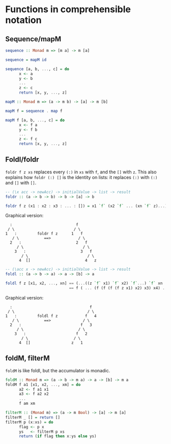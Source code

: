 Functions in comprehensible notation
====================================

Sequence/mapM
-------------

```haskell
sequence :: Monad m => [m a] -> m [a]

sequence = mapM id

sequence [a, b, ..., c] = do
      x <- a
      y <- b
      ...
      z <- c
      return [x, y, ..., z]
```



```haskell
mapM :: Monad m => (a -> m b) -> [a] -> m [b]

mapM f = sequence . map f

mapM f [a, b, ..., c] = do
      x <- f a
      y <- f b
      ...
      z <- f c
      return [x, y, ..., z]
```



Foldl/foldr
-----------

`foldr f z xs` replaces every `(:)` in `xs` with `f`, and the `[]` with `z`. This also explains how `foldr (:) []` is the identity on lists: it replaces `(:)` with `(:)` and `[]` with `[]`.

```haskell
-- (\x acc -> newAcc) -> initialValue -> list -> result
foldr :: (a -> b -> b) -> b -> [a] -> b

foldr f z (x1 : x2 : x3 : ... : []) = x1 `f` (x2 `f` ... (xn `f` z)...))
```
Graphical version:
```
  :                            f
 / \                          / \
1   :         foldr f z      1   f
   / \           ==>            / \
  2   :                        2   f
     / \                          / \
    3   :                        3   f
       / \                          / \
      4  []                        4   z
```


```haskell
-- (\acc x -> newAcc) -> initialValue -> list -> result
foldl :: (a -> b -> a) -> a -> [b] -> a

foldl f z [x1, x2, ..., xn] == (...((z `f` x1) `f` x2) `f`...) `f` xn
                            == f ( ... (f (f (f (f z x1) x2) x3) x4) ...) xn
```
Graphical version:
```
  :                                  f
 / \                                / \
1   :         foldl f z            f   4
   / \           ==>              / \
  2   :                          f   3
     / \                        / \
    3   :                      f   2
       / \                    / \
      4  []                  z   1
```



foldM, filterM
--------------

`foldM` is like foldl, but the accumulator is monadic.
```haskell
foldM :: Monad m => (a -> b -> m a) -> a -> [b] -> m a
foldM f a1 [x1, x2, ..., xm] = do
      a2 <- f a1 x1
      a3 <- f a2 x2
      ...
      f am xm
```

```haskell
filterM :: (Monad m) => (a -> m Bool) -> [a] -> m [a]
filterM _ [] = return []
filterM p (x:xs) = do
      flag <- p x
      ys   <- filterM p xs
      return (if flag then x:ys else ys)
```
